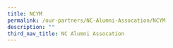 ```yaml
---
title: NCYM
permalink: /our-partners/NC-Alumni-Assocation/NCYM
description: ""
third_nav_title: NC Alumni Assocation
---
```

